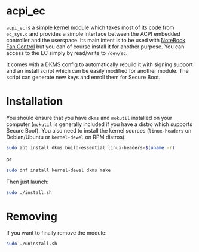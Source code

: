 # acpi_ec

`acpi_ec` is a simple kernel module which takes most of its code from `ec_sys.c` and provides a simple interface between the ACPI embedded controller and the userspace. Its main intent is to be used with [NoteBook Fan Control](https://github.com/hirschmann/nbfc) but you can of course install it for another purpose. You can access to the EC simply by read/write to `/dev/ec`.

It comes with a DKMS config to automatically rebuild it with signing support and an install script which can be easily modified for another module. The script can generate new keys and enroll them for Secure Boot.

# Installation
You should ensure that you have `dkms` and `mokutil` installed on your computer (`mokutil` is generally included if you have a distro which supports Secure Boot). You also need to install the kernel sources (`linux-headers` on Debian/Ubuntu or `kernel-devel` on RPM distros). 

```sh
sudo apt install dkms build-essential linux-headers-$(uname -r) 
```
or
```sh
sudo dnf install kernel-devel dkms make
```

Then just launch: 
```sh
sudo ./install.sh
```

# Removing
If you want to finally remove the module:
```sh
sudo ./uninstall.sh
```
